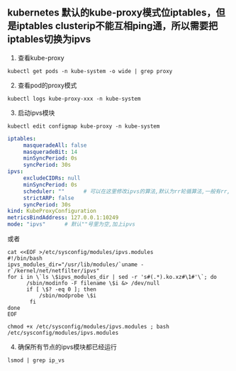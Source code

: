 ## kubernetes 默认的kube-proxy模式位iptables，但是iptables clusterip不能互相ping通，所以需要把iptables切换为ipvs
1. 查看kube-proxy
```shell
kubectl get pods -n kube-system -o wide | grep proxy
```

2. 查看pod的proxy模式
```shell
kubectl logs kube-proxy-xxx -n kube-system
```

3. 启动ipvs模块
```shell
kubectl edit configmap kube-proxy -n kube-system
```
```yaml
iptables:
     masqueradeAll: false
     masqueradeBit: 14
     minSyncPeriod: 0s
     syncPeriod: 30s
ipvs:
     excludeCIDRs: null
     minSyncPeriod: 0s
     scheduler: ""      # 可以在这里修改ipvs的算法,默认为rr轮循算法,一般有rr, wrr, lr, wlr算法
     strictARP: false
     syncPeriod: 30s
kind: KubeProxyConfiguration
metricsBindAddress: 127.0.0.1:10249
mode: "ipvs"      # 默认""号里为空,加上ipvs
```
或者
```shell
cat <<EOF >/etc/sysconfig/modules/ipvs.modules
#!/bin/bash
ipvs_modules_dir="/usr/lib/modules/`uname -r`/kernel/net/netfilter/ipvs"
for i in \`ls \$ipvs_modules_dir | sed -r 's#(.*).ko.xz#\1#'\`; do
      /sbin/modinfo -F filename \$i &> /dev/null
      if [ \$? -eq 0 ]; then
          /sbin/modprobe \$i
       fi
done
EOF

chmod +x /etc/sysconfig/modules/ipvs.modules ; bash /etc/sysconfig/modules/ipvs.modules
```

4. 确保所有节点的ipvs模块都已经运行
```shell
lsmod | grep ip_vs
```